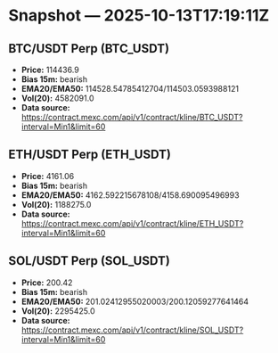 # Snapshot — 2025-10-13T17:19:11Z

## BTC/USDT Perp (BTC_USDT)
- **Price:** 114436.9
- **Bias 15m:** bearish
- **EMA20/EMA50:** 114528.54785412704/114503.0593988121
- **Vol(20):** 4582091.0
- **Data source:** https://contract.mexc.com/api/v1/contract/kline/BTC_USDT?interval=Min1&limit=60

## ETH/USDT Perp (ETH_USDT)
- **Price:** 4161.06
- **Bias 15m:** bearish
- **EMA20/EMA50:** 4162.592215678108/4158.690095496993
- **Vol(20):** 1188275.0
- **Data source:** https://contract.mexc.com/api/v1/contract/kline/ETH_USDT?interval=Min1&limit=60

## SOL/USDT Perp (SOL_USDT)
- **Price:** 200.42
- **Bias 15m:** bearish
- **EMA20/EMA50:** 201.02412955020003/200.12059277641464
- **Vol(20):** 2295425.0
- **Data source:** https://contract.mexc.com/api/v1/contract/kline/SOL_USDT?interval=Min1&limit=60
